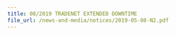 ```yaml
---
title: 08/2019 TRADENET EXTENDED DOWNTIME
file_url: /news-and-media/notices/2019-05-08-N2.pdf
---
```

